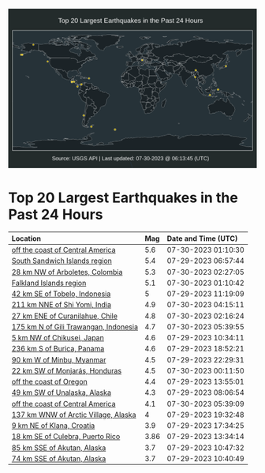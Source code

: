![Map](./map.png)

# Top 20 Largest Earthquakes in the Past 24 Hours

| Location | Mag | Date and Time (UTC) |
|:---|:---|:---|
| [off the coast of Central America](https://earthquake.usgs.gov/earthquakes/eventpage/us6000kwl6) | 5.6 | 07-30-2023 01:10:30 |
| [South Sandwich Islands region](https://earthquake.usgs.gov/earthquakes/eventpage/us6000kwgs) | 5.4 | 07-29-2023 06:57:44 |
| [28 km NW of Arboletes, Colombia](https://earthquake.usgs.gov/earthquakes/eventpage/us6000kwll) | 5.3 | 07-30-2023 02:27:05 |
| [Falkland Islands region](https://earthquake.usgs.gov/earthquakes/eventpage/us6000kwl8) | 5.1 | 07-30-2023 01:10:42 |
| [42 km SE of Tobelo, Indonesia](https://earthquake.usgs.gov/earthquakes/eventpage/us6000kwhp) | 5 | 07-29-2023 11:19:09 |
| [211 km NNE of Shi Yomi, India](https://earthquake.usgs.gov/earthquakes/eventpage/us6000kwm4) | 4.9 | 07-30-2023 04:15:11 |
| [27 km ENE of Curanilahue, Chile](https://earthquake.usgs.gov/earthquakes/eventpage/us6000kwlf) | 4.8 | 07-30-2023 02:16:24 |
| [175 km N of Gili Trawangan, Indonesia](https://earthquake.usgs.gov/earthquakes/eventpage/us6000kwmp) | 4.7 | 07-30-2023 05:39:55 |
| [5 km NW of Chikusei, Japan](https://earthquake.usgs.gov/earthquakes/eventpage/us6000kwhi) | 4.6 | 07-29-2023 10:34:11 |
| [236 km S of Burica, Panama](https://earthquake.usgs.gov/earthquakes/eventpage/us6000kwjc) | 4.6 | 07-29-2023 18:52:21 |
| [90 km W of Minbu, Myanmar](https://earthquake.usgs.gov/earthquakes/eventpage/us6000kwkm) | 4.5 | 07-29-2023 22:29:31 |
| [22 km SW of Monjarás, Honduras](https://earthquake.usgs.gov/earthquakes/eventpage/us6000kwl1) | 4.5 | 07-30-2023 00:11:50 |
| [off the coast of Oregon](https://earthquake.usgs.gov/earthquakes/eventpage/us6000kwi5) | 4.4 | 07-29-2023 13:55:01 |
| [49 km SW of Unalaska, Alaska](https://earthquake.usgs.gov/earthquakes/eventpage/us6000kwh7) | 4.3 | 07-29-2023 08:06:54 |
| [off the coast of Central America](https://earthquake.usgs.gov/earthquakes/eventpage/us6000kwmq) | 4.1 | 07-30-2023 05:39:09 |
| [137 km WNW of Arctic Village, Alaska](https://earthquake.usgs.gov/earthquakes/eventpage/ak0239nmd2xz) | 4 | 07-29-2023 19:32:48 |
| [9 km NE of Klana, Croatia](https://earthquake.usgs.gov/earthquakes/eventpage/us6000kwj4) | 3.9 | 07-29-2023 17:34:25 |
| [18 km SE of Culebra, Puerto Rico](https://earthquake.usgs.gov/earthquakes/eventpage/pr2023210000) | 3.86 | 07-29-2023 13:34:14 |
| [85 km SSE of Akutan, Alaska](https://earthquake.usgs.gov/earthquakes/eventpage/us6000kwhk) | 3.7 | 07-29-2023 10:47:32 |
| [74 km SSE of Akutan, Alaska](https://earthquake.usgs.gov/earthquakes/eventpage/ak0239nh1wav) | 3.7 | 07-29-2023 10:40:49 |
